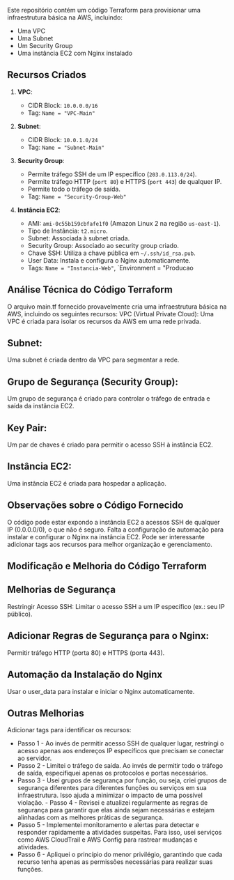 Este repositório contém um código Terraform para provisionar uma infraestrutura básica na AWS, incluindo:
- Uma VPC
- Uma Subnet
- Um Security Group
- Uma instância EC2 com Nginx instalado

## Recursos Criados

1. **VPC**:
   - CIDR Block: `10.0.0.0/16`
   - Tag: `Name = "VPC-Main"`

2. **Subnet**:
   - CIDR Block: `10.0.1.0/24`
   - Tag: `Name = "Subnet-Main"`

3. **Security Group**:
   - Permite tráfego SSH de um IP específico (`203.0.113.0/24`).
   - Permite tráfego HTTP (`port 80`) e HTTPS (`port 443`) de qualquer IP.
   - Permite todo o tráfego de saída.
   - Tag: `Name = "Security-Group-Web"`

4. **Instância EC2**:
   - AMI: `ami-0c55b159cbfafe1f0` (Amazon Linux 2 na região `us-east-1`).
   - Tipo de Instância: `t2.micro`.
   - Subnet: Associada à subnet criada.
   - Security Group: Associado ao security group criado.
   - Chave SSH: Utiliza a chave pública em `~/.ssh/id_rsa.pub`.
   - User Data: Instala e configura o Nginx automaticamente.
   - Tags: `Name = "Instancia-Web"`, `Environment = "Producao

## Análise Técnica do Código Terraform

O arquivo main.tf fornecido provavelmente cria uma infraestrutura básica na AWS, incluindo os seguintes recursos:
VPC (Virtual Private Cloud):
Uma VPC é criada para isolar os recursos da AWS em uma rede privada.
## Subnet:
Uma subnet é criada dentro da VPC para segmentar a rede.
## Grupo de Segurança (Security Group):
Um grupo de segurança é criado para controlar o tráfego de entrada e saída da instância EC2.
## Key Pair:
Um par de chaves é criado para permitir o acesso SSH à instância EC2.
## Instância EC2:
Uma instância EC2 é criada para hospedar a aplicação.
## Observações sobre o Código Fornecido
O código pode estar expondo a instância EC2 a acessos SSH de qualquer IP (0.0.0.0/0), o que não é seguro.
Falta a configuração de automação para instalar e configurar o Nginx na instância EC2.
Pode ser interessante adicionar tags aos recursos para melhor organização e gerenciamento.
## Modificação e Melhoria do Código Terraform
## Melhorias de Segurança
Restringir Acesso SSH:
Limitar o acesso SSH a um IP específico (ex.: seu IP público).
## Adicionar Regras de Segurança para o Nginx:
Permitir tráfego HTTP (porta 80) e HTTPS (porta 443).
## Automação da Instalação do Nginx
Usar o user_data para instalar e iniciar o Nginx automaticamente.
## Outras Melhorias
Adicionar tags para identificar os recursos:


   - Passo 1 - Ao invés de permitir acesso SSH de qualquer lugar, restringi o acesso apenas aos endereços IP específicos que precisam se conectar ao servidor. 
   -  Passo 2 - Limitei o tráfego de saída. Ao invés de permitir todo o tráfego de saída, especifiquei apenas os protocolos e portas necessários. 
   -  Passo 3 - Usei grupos de segurança por função, ou seja, criei grupos de segurança diferentes para diferentes funções ou serviços em sua infraestrutura. Isso ajuda 
a minimizar o impacto de uma possível violação.
    - Passo 4 - Revisei e atualizei regularmente as regras de segurança para garantir que elas ainda sejam necessárias e estejam alinhadas com as melhores práticas de 
segurança.
  - Passo 5 - Implementei monitoramento e alertas para detectar e responder rapidamente a atividades suspeitas. Para isso, usei serviços como AWS CloudTrail e AWS 
Config para rastrear mudanças e atividades.
  - Passo 6 - Apliquei o princípio do menor privilégio, garantindo que cada recurso tenha apenas as permissões necessárias para realizar suas funções.

